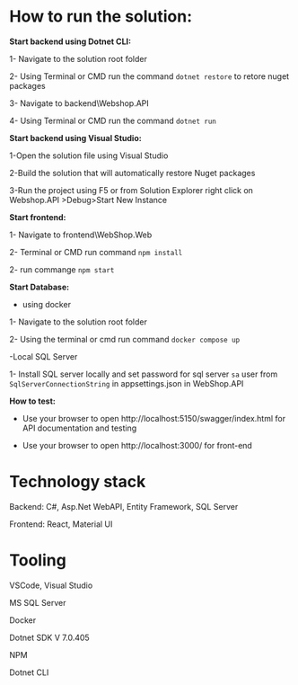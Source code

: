 
# How to run the solution:

 **Start backend using Dotnet CLI:**
 
 1- Navigate to the solution root folder
 
 2- Using Terminal or CMD run the command `dotnet restore` to retore nuget packages
 
 3- Navigate to backend\Webshop.API
 
 4- Using Terminal or CMD run the command `dotnet run`

 **Start backend using  Visual Studio:**
 
 1-Open the solution file using Visual Studio
 
 2-Build the solution that will automatically restore Nuget packages
 
 3-Run the project using F5 or from Solution Explorer right click on Webshop.API >Debug>Start New Instance

 **Start frontend:**
 
 1- Navigate to frontend\WebShop.Web
 
 2- Terminal or CMD run command `npm install`
 
 2- run commange `npm start`

 **Start Database:**
 
 - using docker
   
   
 1- Navigate to the solution root folder
 
 2-  Using the terminal or cmd run command `docker compose up`
 
 
 -Local SQL Server
 
1- Install SQL server locally and set password for sql server `sa` user from `SqlServerConnectionString` in appsettings.json in WebShop.API 


 **How to test:**
 
- Use your browser to open http://localhost:5150/swagger/index.html for API documentation and testing

- Use your browser to open http://localhost:3000/ for front-end

# Technology stack

Backend: C#, Asp.Net WebAPI, Entity Framework, SQL Server

Frontend: React, Material UI


# Tooling

VSCode, Visual Studio

MS SQL Server

Docker

Dotnet SDK V 7.0.405

NPM

Dotnet CLI


 

